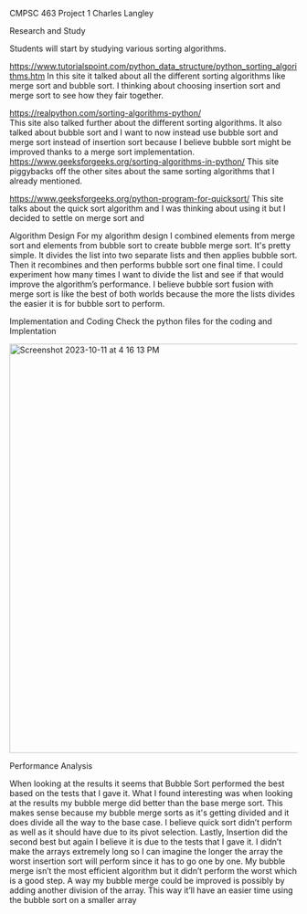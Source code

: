 CMPSC 463 Project 1 
Charles Langley

Research and Study

 Students will start by studying various sorting algorithms.

https://www.tutorialspoint.com/python_data_structure/python_sorting_algorithms.htm 
In this site it talked about all the different sorting algorithms like merge sort and bubble sort. I thinking about choosing insertion sort and merge sort to see how they fair together.

https://realpython.com/sorting-algorithms-python/  
This site also talked further about the different sorting algorithms. It also talked about bubble sort and I want to now instead use bubble sort and merge sort instead of insertion sort because I believe bubble sort might be improved thanks to a merge sort implementation.
 https://www.geeksforgeeks.org/sorting-algorithms-in-python/ 
This site piggybacks off the other sites about the same sorting algorithms that I already mentioned.

https://www.geeksforgeeks.org/python-program-for-quicksort/ 
This site talks about the quick sort algorithm and I was thinking about using it but I decided to settle on merge sort and 



Algorithm Design
	For my algorithm design I combined elements from merge sort and elements from bubble sort to create bubble merge sort. It's pretty simple. It divides the list into two separate lists and then applies bubble sort. Then it recombines and then performs bubble sort one final time. I could experiment how many times I want to divide the list and see if that would improve the algorithm’s performance. I believe bubble sort fusion with merge sort is like the best of both worlds because the more the lists divides the easier it is for bubble sort to perform.
 
Implementation and Coding
	Check the python files for the coding and Implentation


<img width="717" alt="Screenshot 2023-10-11 at 4 16 13 PM" src="https://github.com/DaboiCharles/CMPSC-463-Project-1-Charles-Langley/assets/79470963/eec2df2a-3092-4c30-b20f-86af3f17b79d">



Performance Analysis

When looking at the results it seems that Bubble Sort performed the best based on the tests that I gave it. What I found interesting was when looking at the results my bubble merge did better than the base merge sort. This makes sense because my bubble merge sorts as it's getting divided and it does divide all the way to the base case. I believe quick sort didn’t perform as well as it should have due to its pivot selection. Lastly, Insertion did the second best but again I believe it is due to the tests that I gave it. I didn’t make the arrays extremely long so I can imagine the longer the array the worst insertion sort will perform since it has to go one by one. My bubble merge isn’t the most efficient algorithm but it didn’t perform the worst which is a good step. A way my bubble merge could be improved is possibly by adding another division of the array. This way it’ll have an easier time using the bubble sort on a smaller array

